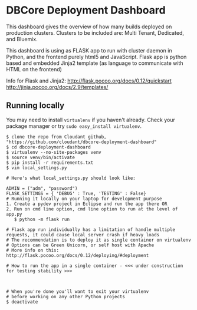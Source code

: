 DBCore Deployment Dashboard
=======

This dashboard gives the overview of how many builds deployed on production clusters.
Clusters to be included are: Multi Tenant, Dedicated, and Bluemix.

This dashboard is using as FLASK app to run with cluster daemon in Python, and the frontend purely html5 and JavaScript.
Flask app is python based and embedded Jinja2 template (as language to communicate with HTML on the frontend)

Info for Flask and Jinja2:
http://flask.pocoo.org/docs/0.12/quickstart
http://jinja.pocoo.org/docs/2.9/templates/


Running locally
---------------

You may need to install `virtualenv` if you haven't already. Check your
package manager or try `sudo easy_install virtualenv`.

    $ clone the repo from Cloudant github, "https://github.com/cloudant/dbcore-deployment-dashboard"
    $ cd dbcore-deployment-dashboard
    $ virtualenv --no-site-packages venv
    $ source venv/bin/activate
    $ pip install -r requirements.txt
    $ vim local_settings.py

    # Here's what local_settings.py should look like:

    ADMIN = ("adm", "password")
    FLASK_SETTINGS = { 'DEBUG' : True, 'TESTING' : False}                                                                                            
    # Running it locally on your laptop for development purpose
    1. Create a pydev project in Eclipse and run the app there OR
    2. Run on cmd line option, cmd line option to run at the level of app.py
       $ python -m flask run 

    # Flask app run individually has a limitation of handle multiple requests, it could cause local server crash if heavy loads
    # The recommendation is to deploy it as single container on virtualenv
    # Options can be Green Unicorn, or self host with Apache
    # More info on this: http://flask.pocoo.org/docs/0.12/deploying/#deployment

    # How to run the app in a single container - <<< under construction for testing stability >>>

      
 
    # When you're done you'll want to exit your virtualenv
    # before working on any other Python projects
    $ deactivate
